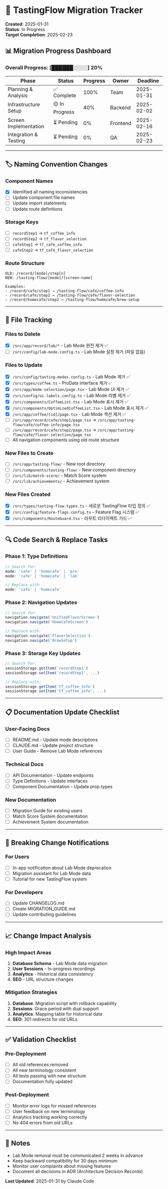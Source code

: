 # 🔄 TastingFlow Migration Tracker

**Created**: 2025-01-31  
**Status**: In Progress  
**Target Completion**: 2025-02-23

## 📊 Migration Progress Dashboard

### Overall Progress: [██████░░░░] 20%

| Phase | Status | Progress | Owner | Deadline |
|-------|--------|----------|-------|----------|
| Planning & Analysis | ✅ Complete | 100% | Team | 2025-01-31 |
| Infrastructure Setup | 🟡 In Progress | 40% | Backend | 2025-02-02 |
| Screen Implementation | ⏳ Pending | 0% | Frontend | 2025-02-16 |
| Integration & Testing | ⏳ Pending | 0% | QA | 2025-02-23 |

---

## 🏷️ Naming Convention Changes

### Component Names
- [x] Identified all naming inconsistencies
- [ ] Update component file names
- [ ] Update import statements
- [ ] Update route definitions

### Storage Keys
- [ ] `recordStep1` → `tf_coffee_info`
- [ ] `recordStep2` → `tf_flavor_selection` 
- [ ] `cafeStep1` → `tf_cafe_coffee_info`
- [ ] `cafeStep2` → `tf_cafe_flavor_selection`

### Route Structure
```
OLD: /record/[mode]/step[n]
NEW: /tasting-flow/[mode]/[screen-name]

Examples:
- /record/cafe/step1 → /tasting-flow/cafe/coffee-info
- /record/cafe/step2 → /tasting-flow/cafe/flavor-selection
- /record/homecafe/step2 → /tasting-flow/homecafe/brew-setup
```

---

## 📁 File Tracking

### Files to Delete
- [x] `/src/app/record/lab/*` - Lab Mode 완전 제거 ✅
- [ ] `/src/config/lab-mode.config.ts` - Lab Mode 설정 제거 (파일 없음)

### Files to Update
- [x] `/src/config/tasting-modes.config.ts` - Lab Mode 제거 ✅
- [x] `/src/types/coffee.ts` - ProData interface 제거 ✅
- [x] `/src/app/mode-selection/page.tsx` - Lab Mode UI 제거 ✅
- [x] `/src/config/ui-labels.config.ts` - Lab Mode 라벨 제거 ✅
- [x] `/src/components/CoffeeList.tsx` - Lab Mode 표시 제거 ✅
- [x] `/src/components/OptimizedCoffeeList.tsx` - Lab Mode 표시 제거 ✅
- [x] `/src/app/coffee/[id]/page.tsx` - Lab Mode 섹션 제거 ✅
- [ ] `/src/app/record/cafe/step1/page.tsx` → `/src/app/tasting-flow/cafe/coffee-info/page.tsx`
- [ ] `/src/app/record/cafe/step2/page.tsx` → `/src/app/tasting-flow/cafe/flavor-selection/page.tsx`
- [ ] All navigation components using old route structure

### New Files to Create
- [ ] `/src/app/tasting-flow/` - New root directory
- [ ] `/src/components/tasting-flow/` - New component directory
- [ ] `/src/lib/match-score/` - Match Score system
- [ ] `/src/lib/achievements/` - Achievement system

### New Files Created
- [x] `/src/types/tasting-flow.types.ts` - 새로운 TastingFlow 타입 정의 ✅
- [x] `/src/config/feature-flags.config.ts` - Feature Flag 시스템 ✅
- [x] `/src/components/RouteGuard.tsx` - 라우트 리다이렉트 가드 ✅

---

## 🔍 Code Search & Replace Tasks

### Phase 1: Type Definitions
```typescript
// Search for:
mode: 'cafe' | 'homecafe' | 'pro'
mode: 'cafe' | 'homecafe' | 'lab'

// Replace with:
mode: 'cafe' | 'homecafe'
```

### Phase 2: Navigation Updates
```typescript
// Search for:
navigation.navigate('UnifiedFlavorScreen')
navigation.navigate('HomeCafeScreen')

// Replace with:
navigation.navigate('FlavorSelection')
navigation.navigate('BrewSetup')
```

### Phase 3: Storage Key Updates
```typescript
// Search for:
sessionStorage.getItem('recordStep1')
sessionStorage.setItem('recordStep1', ...)

// Replace with:
sessionStorage.getItem('tf_coffee_info')
sessionStorage.setItem('tf_coffee_info', ...)
```

---

## 📋 Documentation Update Checklist

### User-Facing Docs
- [ ] README.md - Update mode descriptions
- [ ] CLAUDE.md - Update project structure
- [ ] User Guide - Remove Lab Mode references

### Technical Docs
- [ ] API Documentation - Update endpoints
- [ ] Type Definitions - Update interfaces
- [ ] Component Documentation - Update prop types

### New Documentation
- [ ] Migration Guide for existing users
- [ ] Match Score System documentation
- [ ] Achievement System documentation

---

## 🚨 Breaking Change Notifications

### For Users
- [ ] In-app notification about Lab Mode deprecation
- [ ] Migration assistant for Lab Mode data
- [ ] Tutorial for new TastingFlow system

### For Developers
- [ ] Update CHANGELOG.md
- [ ] Create MIGRATION_GUIDE.md
- [ ] Update contributing guidelines

---

## 📈 Change Impact Analysis

### High Impact Areas
1. **Database Schema** - Lab Mode data migration
2. **User Sessions** - In-progress recordings
3. **Analytics** - Historical data consistency
4. **SEO** - URL structure changes

### Mitigation Strategies
1. **Database**: Migration script with rollback capability
2. **Sessions**: Grace period with dual support
3. **Analytics**: Mapping table for historical data
4. **SEO**: 301 redirects for old URLs

---

## ✅ Validation Checklist

### Pre-Deployment
- [ ] All old references removed
- [ ] All new terminology consistent
- [ ] All tests passing with new structure
- [ ] Documentation fully updated

### Post-Deployment
- [ ] Monitor error logs for missed references
- [ ] User feedback on new terminology
- [ ] Analytics tracking working correctly
- [ ] No 404 errors from old URLs

---

## 📝 Notes

- Lab Mode removal must be communicated 2 weeks in advance
- Keep backward compatibility for 30 days minimum
- Monitor user complaints about missing features
- Document all decisions in ADR (Architecture Decision Records)

**Last Updated**: 2025-01-31 by Claude Code